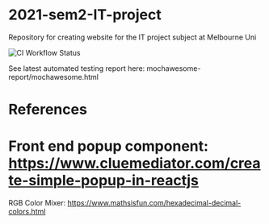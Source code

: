 # 2021-sem2-IT-project

Repository for creating website for the IT project subject at Melbourne Uni

![CI Workflow Status](https://github.com/github/docs/actions/workflows/node.js.yml/badge.svg)

See latest automated testing report here: mochawesome-report/mochawesome.html


# References

Front end popup component:
https://www.cluemediator.com/create-simple-popup-in-reactjs
=======
RGB Color Mixer: https://www.mathsisfun.com/hexadecimal-decimal-colors.html

